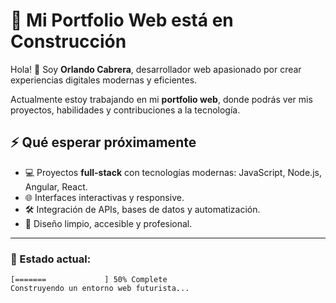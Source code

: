 # 🚀 Mi Portfolio Web está en Construcción

Hola! 👋 Soy **Orlando Cabrera**, desarrollador web apasionado por crear experiencias digitales modernas y eficientes.  

Actualmente estoy trabajando en mi **portfolio web**, donde podrás ver mis proyectos, habilidades y contribuciones a la tecnología.

## ⚡ Qué esperar próximamente
- 💻 Proyectos **full-stack** con tecnologías modernas: JavaScript, Node.js, Angular, React.  
- 🌐 Interfaces interactivas y responsive.  
- 🛠️ Integración de APIs, bases de datos y automatización.  
- 🎨 Diseño limpio, accesible y profesional.  

---

### 🔧 Estado actual:
```text
[=======             ] 50% Complete
Construyendo un entorno web futurista...
